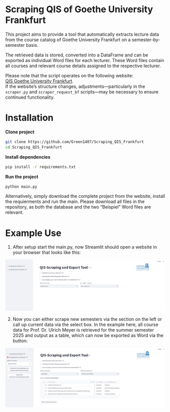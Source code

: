 # Scraping QIS of Goethe University Frankfurt  

This project aims to provide a tool that automatically extracts lecture data from the course catalog of Goethe University Frankfurt on a semester-by-semester basis.  

The retrieved data is stored, converted into a DataFrame and can be exported as individual Word files for each lecturer. These Word files contain all courses and relevant course details assigned to the respective lecturer.  

Please note that the script operates on the following website:  
[QIS Goethe University Frankfurt](https://qis.server.uni-frankfurt.de/qisserver/rds?state=user&type=0&category=auth.redirect).  
If the website’s structure changes, adjustments—particularly in the `scraper.py` and `scraper_request_bf` scripts—may be necessary to ensure continued functionality.  

# Installation
**Clone project**
```bash
git clone https://github.com/Green1407/Scraping_QIS_Frankfurt
cd Scraping_QIS_Frankfurt
```

**Install dependencies**
```bash
pip install -r requirements.txt
```

**Run the project**
```bash
python main.py
```

Alternatively, simply download the complete project from the website, install the requierments and run the main. Please download all files in the repository, as both the database and the two “Beispiel” Word files are relevant.

# Example Use
1. After setup start the main.py, now Streamlit should open a website in your browser that looks like this:

![Screenshot of the application](example_images/startbildschirm.PNG) 

2. Now you can either scrape new semesters via the section on the left or call up current data via the select box. In the example here, all course data for Prof. Dr. Ulrich Meyer is retrieved for the summer semester 2025 and output as a table, which can now be exported as Word via the button:

![Screenshot of the application](example_images/example1.PNG) 
